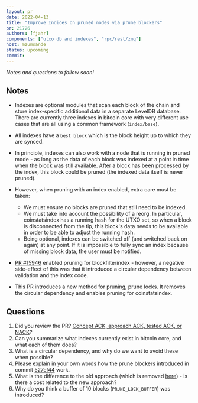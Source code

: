 ```yaml
---
layout: pr
date: 2022-04-13
title: "Improve Indices on pruned nodes via prune blockers"
pr: 21726
authors: [fjahr]
components: ["utxo db and indexes", "rpc/rest/zmq"]
host: mzumsande
status: upcoming
commit:
---
```


_Notes and questions to follow soon!_

## Notes
* Indexes are optional modules that scan each block of the chain and store index-specific
additional data in a separate LevelDB database. There are currently three indexes in bitcoin core with very
different use cases that are all using a common framework (`index/base`).
* All indexes have a `best block` which is the block height up to which they are synced.
* In principle, indexes can also work with a node that is running in pruned mode - as long as the
data of each block was indexed at a point in time when the block was still available.
After a block has been processed by the index, this block could be pruned
(the indexed data itself is never pruned).
* However, when pruning with an index enabled, extra care must be taken:
    - We must ensure no blocks are pruned that still need to be indexed.
    - We must take into account the possibility of a reorg. In particular,
    coinstatsindex has a running hash for the UTXO set, so when a block is
    disconnected from the tip, this block's data needs to be available
    in order to be able to adjust the running hash.
    - Being optional, indexes can be switched off (and switched back on again) at any point.
    If it is impossible to fully sync an index because of missing block data, the user
    must be notified.

* [PR #15946](https://github.com/bitcoin/bitcoin/pull/15946) enabled pruning for
    blockfilterindex - however, a negative side-effect of this was that it introduced a circular
    dependency between validation and the index code.
* This PR introduces a new method for pruning, prune locks. It removes the circular
dependency and enables pruning for coinstatsindex.


## Questions
1. Did you review the PR? [Concept ACK, approach ACK, tested ACK, or NACK](https://github.com/bitcoin/bitcoin/blob/master/CONTRIBUTING.md#peer-review)?
1. Can you summarize what indexes currently exist in bitcoin core, and what each of them does?
1. What is a circular dependency, and why do we want to avoid these when possible?
1. Please explain in your own words how the prune blockers introduced in commit [527ef44](https://github.com/bitcoin/bitcoin/pull/21726/commits/527ef4463b23ab8c80b8502cd833d64245c5cfc4) work.
1. What is the difference to the old approach (which is removed [here](https://github.com/bitcoin/bitcoin/pull/21726/commits/3b8b898d96f570489238a4aa21cf4fe27a4a7e73#diff-97c3a52bc5fad452d82670a7fd291800bae20c7bc35bb82686c2c0a4ea7b5b98L2278-L2281)) - is there a cost related to the new approach?
1. Why do you think a buffer of 10 blocks (`PRUNE_LOCK_BUFFER`) was introduced?


<!-- TODO: After meeting, uncomment and add meeting log between the irc tags
## Meeting Log

{% irc %}
{% endirc %}
-->
